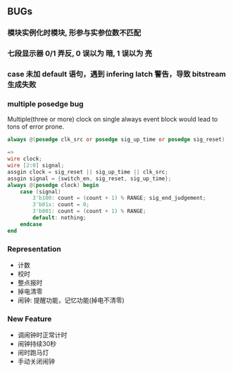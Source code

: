 ## BUGs

### 模块实例化时模块, 形参与实参位数不匹配

### 七段显示器 0/1 弄反, 0 误以为 暗, 1 误以为 亮

### case 未加 default 语句，遇到 infering latch 警告，导致 bitstream 生成失败

### multiple posedge bug

Multiple(three or more) clock on single always event block would lead to tons of error prone.

```verilog
always @(posedge clk_src or posedge sig_up_time or posedge sig_reset)

=>
wire clock;
wire [2:0] signal;
assgin clock = sig_reset || sig_up_time || clk_src;
assgin signal = {switch_en, sig_reset, sig_up_time};
always @(posedge clock) begin
    case (signal)
        3'b100: count = (count + 1) % RANGE; sig_end_judgement;
        3'b01x: count = 0;
        3'b001: count = (count + 1) % RANGE;
        default: nothing;
    endcase
end
```

### Representation

*   计数
*   校时
*   整点报时
*   掉电清零
*   闹钟: 提醒功能，记忆功能(掉电不清零)

### New Feature

*   调闹钟时正常计时
*   闹钟持续30秒
*   闹时跑马灯
*   手动关闭闹钟
